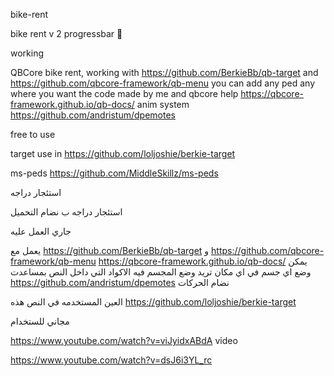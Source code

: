 bike-rent

bike rent v 2 progressbar 🥵

working

QBCore bike rent, working with https://github.com/BerkieBb/qb-target and https://github.com/qbcore-framework/qb-menu
you can add any ped any where you want the code made by me and qbcore help https://qbcore-framework.github.io/qb-docs/
anim system https://github.com/andristum/dpemotes 

free to use

target use in https://github.com/loljoshie/berkie-target
 
 ms-peds https://github.com/MiddleSkillz/ms-peds


استئجار دراجه

استئجار دراجه  ب نضام التحميل 

جاري العمل عليه

يعمل مع https://github.com/BerkieBb/qb-target و https://github.com/qbcore-framework/qb-menu
https://qbcore-framework.github.io/qb-docs/ يمكن وضع اي جسم في اي مكان تريد وضع المجسم فيه الاكواد التي داخل النص بمساعدت 
https://github.com/andristum/dpemotes نضام الحركات

العين المستخدمه في النص هذه https://github.com/loljoshie/berkie-target

مجاني للستخدام

https://www.youtube.com/watch?v=viJyidxABdA video 

https://www.youtube.com/watch?v=dsJ6i3YL_rc

